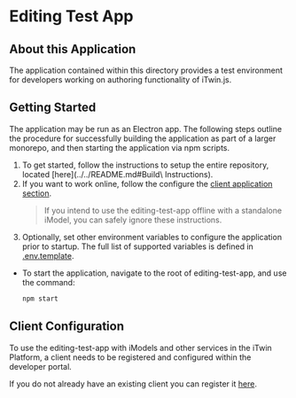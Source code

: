 # Editing Test App

## About this Application

The application contained within this directory provides a test environment for developers working on authoring functionality of iTwin.js.

## Getting Started

The application may be run as an Electron app. The following steps outline the procedure for successfully building the application as part of a larger monorepo, and then starting the application via npm scripts.

1. To get started, follow the instructions to setup the entire repository, located [here](../../README.md#Build\ Instructions).
2. If you want to work online, follow the configure the [client application section](#client-configuration).
    > If you intend to use the editing-test-app offline with a standalone iModel, you can safely ignore these instructions.
3. Optionally, set other environment variables to configure the application prior to startup. The full list of supported variables is defined in [.env.template](./.env.template).

* To start the application, navigate to the root of editing-test-app, and use the command:

  ```cmd
  npm start
  ```

## Client Configuration

To use the editing-test-app with iModels and other services in the iTwin Platform, a client needs to be registered and configured within the developer portal.

If you do not already have an existing client you can register it [here](https://developer.bentley.com/my-apps/).
